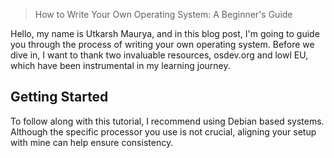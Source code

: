 > How to Write Your Own Operating System: A Beginner's Guide

Hello, my name is Utkarsh Maurya, and in this blog post, I'm going to guide you through the process of writing your own operating system. Before we dive in, I want to thank two invaluable resources, osdev.org and lowl EU, which have been instrumental in my learning journey. 

## Getting Started

To follow along with this tutorial, I recommend using Debian based systems. Although the specific processor you use is not crucial, aligning your setup with mine can help ensure consistency.
